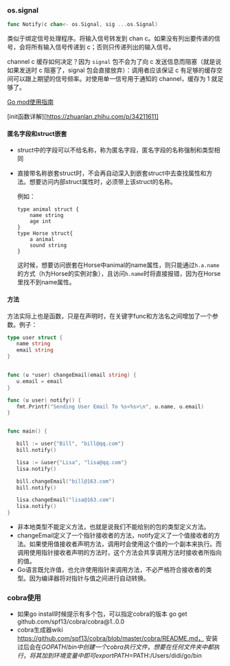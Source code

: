 ### os.signal

```go
func Notify(c chan<- os.Signal, sig ...os.Signal)
```

类似于绑定信号处理程序。将输入信号转发到 chan c。如果没有列出要传递的信号，会将所有输入信号传递到 c；否则只传递列出的输入信号。

channel c 缓存如何决定？因为 `signal` 包不会为了向 c 发送信息而阻塞（就是说如果发送时 c 阻塞了，signal 包会直接放弃）：调用者应该保证 c 有足够的缓存空间可以跟上期望的信号频率。对使用单一信号用于通知的 channel，缓存为 1 就足够了。



[Go mod使用指南](https://studygolang.com/articles/31112)

[init函数详解][https://zhuanlan.zhihu.com/p/34211611]



#### 匿名字段和struct嵌套

+ struct中的字段可以不给名称，称为匿名字段，匿名字段的名称强制和类型相同

+ 直接带名称嵌套struct时，不会再自动深入到嵌套struct中去查找属性和方法。想要访问内部struct属性时，必须带上该struct的名称。

  例如：

  ```
  type animal struct {
      name string
      age int
  }
  type Horse struct{
      a animal
      sound string
  }
  ```

  这时候，想要访问嵌套在Horse中animal的name属性，则只能通过`h.a.name`的方式（h为Horse的实例对象），且访问`h.name`时将直接报错，因为在Horse里找不到name属性。





#### 方法

方法实际上也是函数，只是在声明时，在关键字func和方法名之间增加了一个参数。例子：

```go
type user struct {
   name string
   email string
}


func (u *user) changeEmail(email string) {
   u.email = email
}

func (u user) notify() {
   fmt.Printf("Sending User Email To %s<%s>\n", u.name, u.email)
}


func main() {

   bill := user{"Bill", "bill@qq.com"}
   bill.notify()

   lisa := &user{"Lisa", "lisa@qq.com"}
   lisa.notify()

   bill.changeEmail("bill@163.com")
   bill.notify()

   lisa.changeEmail("lisa@163.com")
   lisa.notify()
}
```

+ 非本地类型不能定义方法，也就是说我们不能给别的包的类型定义方法。
+ changeEmail定义了一个指针接收者的方法，notify定义了一个值接收者的方法。如果使用值接收者声明方法，调用时会使用这个值的一个副本来执行。而调用使用指针接收者声明的方法时，这个方法会共享调用方法时接收者所指向的值。
+ Go语言既允许值，也允许使用指针来调用方法，不必严格符合接收者的类型。因为编译器将对指针与值之间进行自动转换。



### cobra使用

+ 如果go install时候提示有多个包，可以指定cobra的版本 go get github.com/spf13/cobra/cobra@1..0.0
+ cobra生成器wiki  https://github.com/spf13/cobra/blob/master/cobra/README.md， 安装过后会在$GOPATH/bin中创建一个cobra执行文件，想要在任何文件夹中都执行，将其加到环境变量中即可export PATH=$PATH:/Users/didi/go/bin